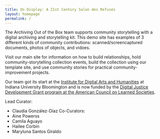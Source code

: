 ```yaml
---
title: On Display: A 21st Century Salon des Refusés
layout: homepage
permalink: /
---
```


The Archiving Out of the Box team supports community storytelling with a  digital archiving and storytelling kit. This demo site has examples of 3 different kinds of community contributions: scanned/screencaptured documents, photos of objects, and vidoes.

Visit our main site for information on how to build relationships, hold community-storytelling collection events, build the collection using our template site, and use community stories for practical community-improvement projects.

Our team got its start at the [Institute for Digital Arts and Humanities](https://idah.indiana.edu/) at Indiana University Bloomington and is now funded by the [Digital Justice Development Grant program at the American Council on Learned Societies](https://www.acls.org/recent-fellows/?program_id=40090&_project_year=2024).

Lead Curator:
- Claudia González-Díaz
Co-Curators:
- Aine Powerss
- Camila Aguayo
- Hailee Corbin
- Maryluna Santos Giraldo


